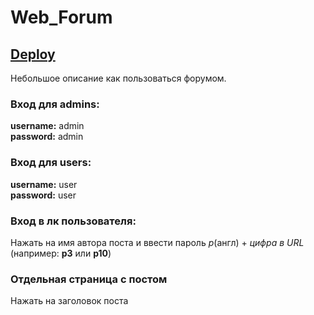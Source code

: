 # Web_Forum

## [Deploy](https://web-forum1.netlify.app/admin-dashboard)

Небольшое описание как пользоваться форумом.

### Вход для admins:

**username:** admin<br>
**password:** admin

### Вход для users:

**username:** user<br>
**password:** user<br>

### Вход в лк пользователя:

Нажать на имя автора поста и ввести пароль _p_(англ) + _цифра в URL_ (например: **p3** или **p10**)

### Отдельная страница с постом

Нажать на заголовок поста

